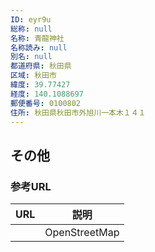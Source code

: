 ```yaml
---
ID: eyr9u
総称: null
名称: 青龍神社
名称読み: null
別名: null
都道府県: 秋田県
区域: 秋田市
緯度: 39.77427
経度: 140.1088697
郵便番号: 0100802
住所: 秋田県秋田市外旭川一本木１４１
---
```


## その他

### 参考URL

| URL | 説明          |
| --- | ------------- |
|     | OpenStreetMap |
